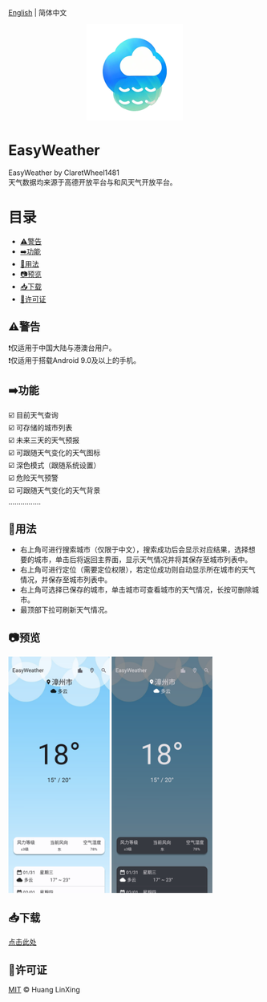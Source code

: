 [English](README) | 简体中文
<p align="center">
    <a href="https://github.com/ClaretWheel1481/easyweather">
        <img src="./assets/images/easyweather.png" height="12%"/>
    </a>
</p>


# EasyWeather
EasyWeather by ClaretWheel1481
<br>
天气数据均来源于高德开放平台与和风天气开放平台。
<br>

# 目录
- [⚠️警告](#警告)
- [➡️功能](#功能)
- [🍜用法](#用法)
- [📷预览](#预览)
- [📥下载](#下载)
- [📝许可证](#许可证)

## ⚠️警告
❗️仅适用于中国大陆与港澳台用户。<br>
❗️仅适用于搭载Android 9.0及以上的手机。<br>

## ➡️功能
☑️
目前天气查询
<br>
☑️
可存储的城市列表
<br>
☑️
未来三天的天气预报
<br>
☑️
可跟随天气变化的天气图标
<br>
☑️
深色模式（跟随系统设置）
<br>
☑️
危险天气预警
<br>
☑️
可跟随天气变化的天气背景
<br>
................

## 🍜用法
- 右上角可进行搜索城市（仅限于中文），搜索成功后会显示对应结果，选择想要的城市，单击后将返回主界面，显示天气情况并将其保存至城市列表中。
- 右上角可进行定位（需要定位权限），若定位成功则自动显示所在城市的天气情况，并保存至城市列表中。
- 右上角可选择已保存的城市，单击城市可查看城市的天气情况，长按可删除城市。
- 最顶部下拉可刷新天气情况。

## 📷预览
<div class="half">
<img src="./assets/images/Sample_107_light.png" width=40%/>
<img src="./assets/images/Sample_107_dark.png" width=40%/>
</div>

## 📥下载
[点击此处](https://github.com/ClaretWheel1481/easyweather/releases/latest)

## 📄许可证
[MIT](LICENSE) © Huang LinXing